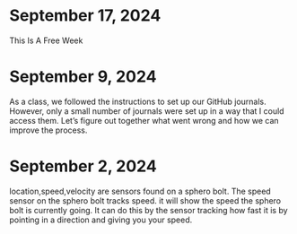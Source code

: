 # September 17, 2024
This Is A Free Week
# September 9, 2024
As a class, we followed the instructions to set up our GitHub journals. However, only a small number of journals were set up in a way that I could access them. Let’s figure out together what went wrong and how we can improve the process.
# September 2, 2024
location,speed,velocity are sensors found on a sphero bolt. The speed sensor on the sphero bolt tracks speed. it will show the speed the sphero bolt is currently going. It can do this by the sensor tracking how fast it is by pointing in a direction and giving you your speed.

